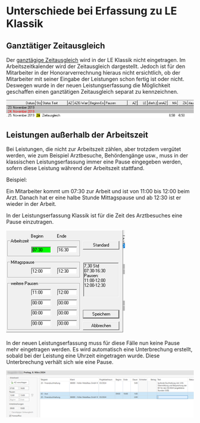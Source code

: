 # Unterschiede bei Erfassung zu LE Klassik

## Ganztätiger Zeitausgleich

Der [ganztägige Zeitausgleich](/LENext/Leistungserfassung/Ganztägiger%20Zeitausgleich) wird in der LE Klassik nicht eingetragen.
Im Arbeitszeitkalender wird der Zeitausgleich dargestellt. Jedoch ist
für den Mitarbeiter in der Honorarverrechnung hieraus nicht ersichtlich,
ob der Mitarbeiter mit seiner Eingabe der Leistungen schon fertig ist
oder nicht. Deswegen wurde in der neuen Leistungserfassung die
Möglichkeit geschaffen einen ganztätigen Zeitausgleich separat zu
kennzeichnen.

![](<img/image108.png>)


## Leistungen außerhalb der Arbeitszeit

Bei Leistungen, die nicht zur Arbeitszeit zählen, aber trotzdem vergütet
werden, wie zum Beispiel Arztbesuche, Behördengänge usw., muss in der
klassischen Leistungserfassung immer eine Pause eingegeben werden,
sofern diese Leistung während der Arbeitszeit stattfand.

Beispiel:

Ein Mitarbeiter kommt um 07:30 zur Arbeit und ist von 11:00 bis 12:00
beim Arzt. Danach hat er eine halbe Stunde Mittagspause und ab 12:30 ist
er wieder in der Arbeit.

In der Leistungserfassung Klassik ist für die Zeit des Arztbesuches eine
Pause einzutragen.

![](<img/image109.png>)

In der neuen Leistungserfassung muss für diese Fälle nun keine Pause
mehr eingetragen werden. Es wird automatisch eine Unterbrechung
erstellt, sobald bei der Leistung eine Uhrzeit eingetragen wurde. Diese
Unterbrechung verhält sich wie eine Pause.

![](<img/image110.png>)
